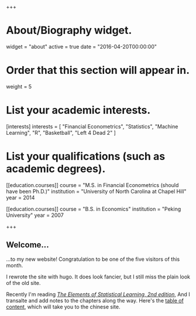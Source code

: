 +++
# About/Biography widget.
widget = "about"
active = true
date = "2016-04-20T00:00:00"

# Order that this section will appear in.
weight = 5

# List your academic interests.
[interests]
  interests = [
    "Financial Econometrics",
    "Statistics",
    "Machine Learning",
    "R",
    "Basketball",
    "Left 4 Dead 2"
  ]

# List your qualifications (such as academic degrees).
[[education.courses]]
  course = "M.S. in Financial Econometrics (should have been Ph.D.)"
  institution = "University of North Carolina at Chapel Hill"
  year = 2014

[[education.courses]]
  course = "B.S. in Economics"
  institution = "Peking University"
  year = 2007
 
+++

## Welcome...

...to my new website! Congratulation to be one of the five visitors of
this month.

I rewrote the site with hugo. It does look fancier, but I
still miss the plain look of the old site.

Recently I'm reading
[*The Elements of Statistical Learning, 2nd edition*](https://web.stanford.edu/~hastie/ElemStatLearn/),
And I transalte and add notes to the chapters along the way.
Here's the [table of content](https://web.stanford.edu/~hastie/ElemStatLearn/),
which will take you to the chinese site.